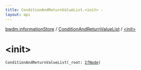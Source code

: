 ```yaml
---
title: ConditionAndReturnValueList.<init> - 
layout: api
---
```


<div class='api-docs-breadcrumbs'><a href="../index.html">bwdm.informationStore</a> / <a href="index.html">ConditionAndReturnValueList</a> / <a href="./-init-.html">&lt;init&gt;</a></div>

# &lt;init&gt;

<div class="signature"><code><span class="identifier">ConditionAndReturnValueList</span><span class="symbol">(</span><span class="parameterName" id="bwdm.informationStore.ConditionAndReturnValueList$<init>(bwdm.informationStore.IfNode)/_root">_root</span><span class="symbol">:</span>&nbsp;<a href="../-if-node/index.html"><span class="identifier">IfNode</span></a><span class="symbol">)</span></code></div>
